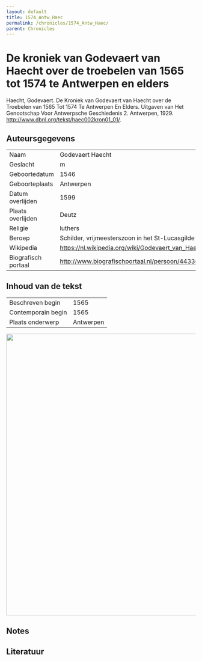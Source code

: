 ```yaml
---
layout: default
title: 1574_Antw_Haec
permalink: /chronicles/1574_Antw_Haec/
parent: Chronicles
--- 
```



# De kroniek van Godevaert van Haecht over de troebelen van 1565 tot 1574 te Antwerpen en elders 

Haecht, Godevaert. De Kroniek van Godevaert van Haecht over de Troebelen van 1565 Tot 1574 Te Antwerpen En Elders. Uitgaven van Het Genootschap Voor Antwerpsche Geschiedenis 2. Antwerpen, 1929. http://www.dbnl.org/tekst/haec002kron01_01/. 

## Auteursgegevens 

| | | 
| --------------- | --------------- | 
| Naam | Godevaert Haecht | 
| Geslacht | m | 
| Geboortedatum | 1546 | 
| Geboorteplaats | Antwerpen | 
| Datum overlijden | 1599 | 
| Plaats overlijden | Deutz | 
| Religie | luthers | 
| Beroep | Schilder, vrijmeesterszoon in het St-Lucasgilde | 
| Wikipedia | https://nl.wikipedia.org/wiki/Godevaert_van_Haecht | 
| Biografisch portaal | http://www.biografischportaal.nl/persoon/44336607 | 

## Inhoud van de tekst 

| | | 
| --------------- | --------------- | 
| Beschreven begin | 1565 | 
| Contemporain begin | 1565 | 
| Plaats onderwerp | Antwerpen | 

[<img src="..\..\barplots_chronicles\1574_Antw_Haec.jpg" width="750"/>](..\..\barplots_chronicles\1574_Antw_Haec.jpg) 

## Notes 

## Literatuur 

